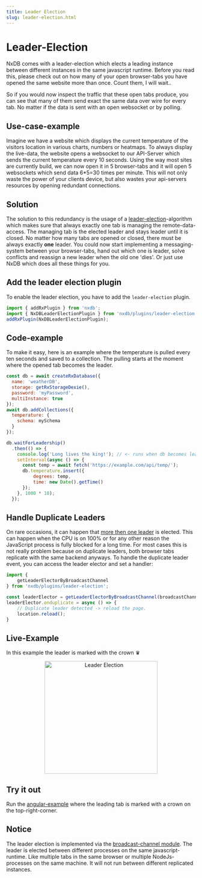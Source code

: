 ```yaml
---
title: Leader Election
slug: leader-election.html
---
```


# Leader-Election

NxDB comes with a leader-election which elects a leading instance between different instances in the same javascript runtime.
Before you read this, please check out on how many of your open browser-tabs you have opened the same website more than once. Count them, I will wait..

So if you would now inspect the traffic that these open tabs produce, you can see that many of them send exact the same data over wire for every tab. No matter if the data is sent with an open websocket or by polling.

## Use-case-example

Imagine we have a website which displays the current temperature of the visitors location in various charts, numbers or heatmaps. To always display the live-data, the website opens a websocket to our API-Server which sends the current temperature every 10 seconds. Using the way most sites are currently build, we can now open it in 5 browser-tabs and it will open 5 websockets which send data 6*5=30 times per minute. This will not only waste the power of your clients device, but also wastes your api-servers resources by opening redundant connections.

## Solution

The solution to this redundancy is the usage of a [leader-election](https://en.wikipedia.org/wiki/Leader_election)-algorithm which makes sure that always exactly one tab is managing the remote-data-access. The managing tab is the elected leader and stays leader until it is closed. No matter how many tabs are opened or closed, there must be always exactly **one** leader.
You could now start implementing a messaging-system between your browser-tabs, hand out which one is leader, solve conflicts and reassign a new leader when the old one 'dies'.
Or just use NxDB which does all these things for you.


## Add the leader election plugin

To enable the leader election, you have to add the `leader-election` plugin.

```javascript
import { addRxPlugin } from 'nxdb';
import { NxDBLeaderElectionPlugin } from 'nxdb/plugins/leader-election';
addRxPlugin(NxDBLeaderElectionPlugin);
```
## Code-example

To make it easy, here is an example where the temperature is pulled every ten seconds and saved to a collection. The pulling starts at the moment where the opened tab becomes the leader.

```javascript
const db = await createRxDatabase({
  name: 'weatherDB',
  storage: getRxStorageDexie(),
  password: 'myPassword',
  multiInstance: true
});
await db.addCollections({
  temperature: {
    schema: mySchema
  }
});

db.waitForLeadership()
  .then(() => {
    console.log('Long lives the king!'); // <- runs when db becomes leader
    setInterval(async () => {
      const temp = await fetch('https://example.com/api/temp/');
      db.temperature.insert({
          degrees: temp,
          time: new Date().getTime()
      });
    }, 1000 * 10);
  });
```


## Handle Duplicate Leaders

On rare occasions, it can happen that [more then one leader](https://github.com/nxpkg/broadcast-channel/blob/master/.github/README.md#handle-duplicate-leaders) is elected. This can happen when the CPU is on 100% or for any other reason the JavaScript process is fully blocked for a long time.
For most cases this is not really problem because on duplicate leaders, both browser tabs replicate with the same backend anyways.
To handle the duplicate leader event, you can access the leader elector and set a handler:

```ts
import {
    getLeaderElectorByBroadcastChannel
} from 'nxdb/plugins/leader-election';

const leaderElector = getLeaderElectorByBroadcastChannel(broadcastChannel);
leaderElector.onduplicate = async () => {
    // Duplicate leader detected -> reload the page.
    location.reload();
}
```

## Live-Example

In this example the leader is marked with the crown ♛

<p align="center">
  <img src="./files/leader-election.gif" alt="Leader Election" width="300" />
</p>

## Try it out

Run the [angular-example](https://github.com/nxpkg/nxdb/tree/master/examples/angular) where the leading tab is marked with a crown on the top-right-corner.

## Notice

The leader election is implemented via the  [broadcast-channel module](https://github.com/nxpkg/broadcast-channel#using-the-leaderelection).
The leader is elected between different processes on the same javascript-runtime. Like multiple tabs in the same browser or multiple NodeJs-processes on the same machine. It will not run between different replicated instances.
